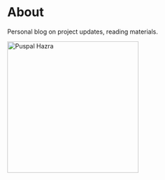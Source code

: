 # About

Personal blog on project updates, reading materials. 


<img src="PUSPAL_N2_C1.jpg" alt="Puspal Hazra" width="300" height="auto">

